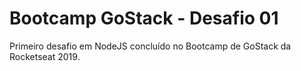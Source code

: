 # Bootcamp GoStack - Desafio 01

Primeiro desafio em NodeJS concluído no Bootcamp de GoStack da Rocketseat 2019.
